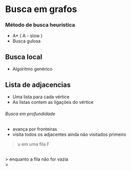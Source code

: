 # Busca em grafos

### Método de busca heurística 
- A* ( A - slow )
- Busca gulosa

## Busca local
- Algoritmo genérico

## Lista de adjacencias
- Uma lista para cada vértice
- As listas contem as ligações do vértice 

###### Busca em profundidade
- avança por fronteiras
- visita todos os adjacentes ainda não visitados primeiro

> u em uma fila F 
<br>
> enquanto a fila não for vazia
<br> 
> 
